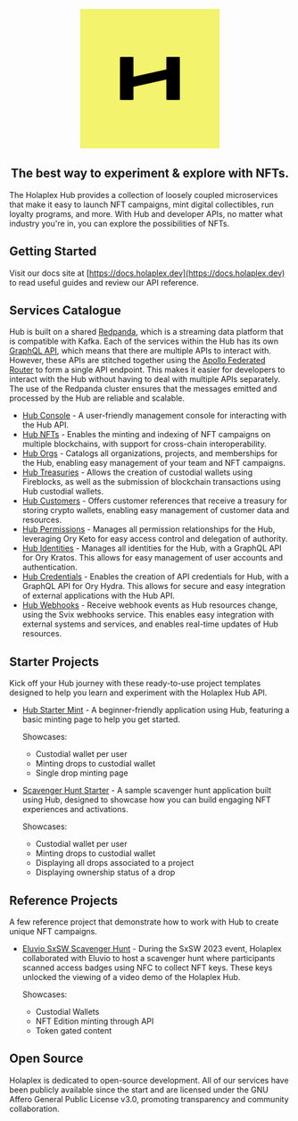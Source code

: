 
<p align="center">
  <img src="img/holaplex-avatar.png" width="250px" />
</p>

<h2 align="center">The best way to experiment & explore with NFTs.</h2>

The Holaplex Hub provides a collection of loosely coupled microservices that make it easy to launch NFT campaigns, mint digital collectibles, run loyalty programs, and more. With Hub and developer APIs, no matter what industry you're in, you can explore the possibilities of NFTs.

## Getting Started

Visit our docs site at [https://docs.holaplex.dev](https://docs.holaplex.dev) to read useful guides and review our API reference.

## Services Catalogue

Hub is built on a shared [Redpanda](https://redpanda.com/), which is a streaming data platform that is compatible with Kafka. Each of the services within the Hub has its own [GraphQL API](https://graphql.org/), which means that there are multiple APIs to interact with. However, these APIs are stitched together using the [Apollo Federated Router](https://www.apollographql.com/docs/router/) to form a single API endpoint. This makes it easier for developers to interact with the Hub without having to deal with multiple APIs separately. The use of the Redpanda cluster ensures that the messages emitted and processed by the Hub are reliable and scalable.

- [Hub Console](https://github.com/holaplex/hub) - A user-friendly management console for interacting with the Hub API.
- [Hub NFTs](https://github.com/holaplex/hub-nfts) -  Enables the minting and indexing of NFT campaigns on multiple blockchains, with support for cross-chain interoperability.
- [Hub Orgs](https://github.com/holaplex/hub-orgs) - Catalogs all organizations, projects, and memberships for the Hub, enabling easy management of your team and NFT campaigns.
- [Hub Treasuries](https://github.com/holaplex/hub-orgs) - Allows the creation of custodial wallets using Fireblocks, as well as the submission of blockchain transactions using Hub custodial wallets.
- [Hub Customers](https://github.com/holaplex/hub-customers) - Offers customer references that receive a treasury for storing crypto wallets, enabling easy management of customer data and resources.
- [Hub Permissions](https://github.com/holaplex/hub-permissions) - Manages all permission relationships for the Hub, leveraging Ory Keto for easy access control and delegation of authority.
- [Hub Identities](https://github.com/holaplex/hub-identities) - Manages all identities for the Hub, with a GraphQL API for Ory Kratos. This allows for easy management of user accounts and authentication.
- [Hub Credentials](https://github.com/holaplex/hub-credentials) - Enables the creation of API credentials for Hub, with a GraphQL API for Ory Hydra. This allows for secure and easy integration of external applications with the Hub API.
- [Hub Webhooks](https://github.com/holaplex/hub-webhooks) - Receive webhook events as Hub resources change, using the Svix webhooks service. This enables easy integration with external systems and services, and enables real-time updates of Hub resources.

## Starter Projects 

Kick off your Hub journey with these ready-to-use project templates designed to help you learn and experiment with the Holaplex Hub API.


- [Hub Starter Mint](https://github.com/holaplex/hub-starter-mint) - A beginner-friendly application using Hub, featuring a basic minting page to help you get started.  

   Showcases:
    - Custodial wallet per user
    - Minting drops to custodial wallet
    - Single drop minting page

- [Scavenger Hunt Starter](https://github.com/holaplex/hub-starter-scavenger) - A sample scavenger hunt application built using Hub, designed to showcase how you can build engaging NFT experiences and activations.

  Showcases: 
    - Custodial wallet per user
    - Minting drops to custodial wallet
    - Displaying all drops associated to a project
    - Displaying ownership status of a drop




## Reference Projects

A few reference project that demonstrate how to work with Hub to create unique NFT campaigns.

- [Eluvio SxSW Scavenger Hunt](https://github.com/holaplex/eluvio-sxsw) - During the SxSW 2023 event, Holaplex collaborated with Eluvio to host a scavenger hunt where participants scanned access badges using NFC to collect NFT keys. These keys unlocked the viewing of a video demo of the Holaplex Hub.

  Showcases:
    - Custodial Wallets
    - NFT Edition minting through API
    - Token gated content

## Open Source

Holaplex is dedicated to open-source development. All of our services have been publicly available since the start and are licensed under the GNU Affero General Public License v3.0, promoting transparency and community collaboration.
